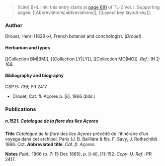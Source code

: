 > [!cite] BHL link: this entry starts at [page 681](https://www.biodiversitylibrary.org/item/103414#page/729/mode/1up) of TL-2 Vol. I.
> Supporting pages: [[Abbreviations|abbreviations]], [[Layout key|layout key]].

### Author

Drouet, Henri (1829-x), French botanist and conchologist. (*Drouet*).

#### Herbarium and types

[[Collection BM|BM]], [[Collection LY|LY]], [[Collection MO|MO]].
*Ref*.: IH 2: 168.

#### Bibliography and biography

CSP 9: 736; PR 2417.
- Drouet, Cat. fl. Açores p. \[ii\]. 1866 (bibl.)

### Publications

##### n.1521. Catalogue de la flore des Iles Açores

**Title**
*Catalogue de la flore des Iles Açores* précédé de l'itinéraire d'un voyage dans cet archipel. Paris (J. B. Baillière & fils, F. Savy, J. Rothschild) 1866. Oct.
**Abbreviated title**: *Cat. fl. Açores*.

**Notes**
*Publ*.: 1866 (p. 7: 15 Dec 1865), p. \[i-iii\], \[1\]-152. *Copy*: U.
*Ref*.: PR 2417.

